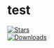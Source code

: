 # test

[![Stars](https://img.shields.io/github/stars/RickProg/test?style=social)]()  
[![Downloads](https://img.shields.io/github/downloads/RickProg/test/total)]()

